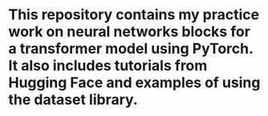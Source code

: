 # This repository contains my practice work on neural networks blocks for a transformer model using PyTorch. It also includes tutorials from Hugging Face and examples of using the dataset library.

